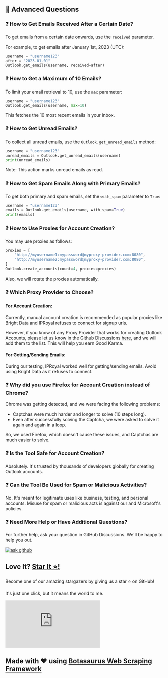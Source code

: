 ## 🤔 Advanced Questions

### ❓ How to Get Emails Received After a Certain Date?
To get emails from a certain date onwards, use the `received` parameter. 

For example, to get emails after January 1st, 2023 (UTC):

```python
username = "username123"
after = "2023-01-01"
Outlook.get_emails(username, received=after)
```

### ❓ How to Get a Maximum of 10 Emails?
To limit your email retrieval to 10, use the `max` parameter:

```python
username = "username123"
Outlook.get_emails(username, max=10)
```
This fetches the 10 most recent emails in your inbox.

### ❓ How to Get Unread Emails?
To collect all unread emails, use the `Outlook.get_unread_emails` method:

```python
username = "username123"
unread_emails = Outlook.get_unread_emails(username)
print(unread_emails)
```
Note: This action marks unread emails as read.

### ❓ How to Get Spam Emails Along with Primary Emails?
To get both primary and spam emails, set the `with_spam` parameter to `True`:

```python
username = "username123"
emails = Outlook.get_emails(username, with_spam=True)
print(emails)
```

### ❓ How to Use Proxies for Account Creation?
You may use proxies as follows:

```python
proxies = [
    "http://myusername1:mypassword@myproxy-provider.com:8080",
    "http://myusername2:mypassword@myproxy-provider.com:8080",
]
Outlook.create_accounts(count=4, proxies=proxies)
```
Also, we will rotate the proxies automatically.

### ❓ Which Proxy Provider to Choose?

#### For Account Creation:
Currently, manual account creation is recommended as popular proxies like Bright Data and IPRoyal refuses to connect for signup urls. 

However, if you know of any Proxy Provider that works for creating Outlook Accounts, please let us know in the Github Discussions [here](https://github.com/omkarcloud/outlook-account-generator/discussions), and we will add them to the list. This will help you earn Good Karma.

#### For Getting/Sending Emails:

During our testing, IPRoyal worked well for getting/sending emails. Avoid using Bright Data as it refuses to connect.


### ❓ Why did you use Firefox for Account Creation instead of Chrome?

Chrome was getting detected, and we were facing the following problems:

- Captchas were much harder and longer to solve (10 steps long).
- Even after successfully solving the Captcha, we were asked to solve it again and again in a loop.

So, we used Firefox, which doesn't cause these issues, and Captchas are much easier to solve.



### ❓ Is the Tool Safe for Account Creation?
Absolutely. It's trusted by thousands of developers globally for creating Outlook accounts.

### ❓ Can the Tool Be Used for Spam or Malicious Activities?
No. It's meant for legitimate uses like business, testing, and personal accounts. Misuse for spam or malicious acts is against our and Microsoft's policies.


### ❓ Need More Help or Have Additional Questions?

For further help, ask your question in GitHub Discussions. We'll be happy to help you out.

[![ask github](https://raw.githubusercontent.com/omkarcloud/google-maps-scraper/master/screenshots/ask-on-github.png)](https://github.com/omkarcloud/outlook-account-generator/discussions)


## Love It? [Star It ⭐!](https://github.com/omkarcloud/outlook-account-generator)

Become one of our amazing stargazers by giving us a star ⭐ on GitHub!

It's just one click, but it means the world to me.

[![Stargazers for @omkarcloud/outlook-account-generator](https://bytecrank.com/nastyox/reporoster/php/stargazersSVG.php?user=omkarcloud&repo=outlook-account-generator)](https://github.com/omkarcloud/outlook-account-generator/stargazers)

## Made with ❤️ using [Botasaurus Web Scraping Framework](https://github.com/omkarcloud/botasaurus)